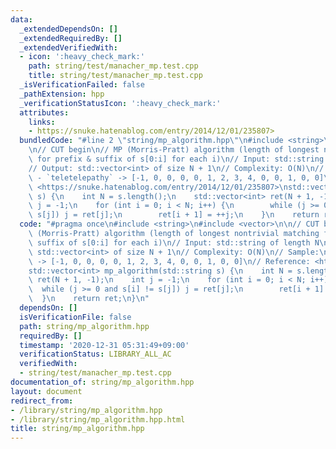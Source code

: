 ```yaml
---
data:
  _extendedDependsOn: []
  _extendedRequiredBy: []
  _extendedVerifiedWith:
  - icon: ':heavy_check_mark:'
    path: string/test/manacher_mp.test.cpp
    title: string/test/manacher_mp.test.cpp
  _isVerificationFailed: false
  _pathExtension: hpp
  _verificationStatusIcon: ':heavy_check_mark:'
  attributes:
    links:
    - https://snuke.hatenablog.com/entry/2014/12/01/235807>
  bundledCode: "#line 2 \"string/mp_algorithm.hpp\"\n#include <string>\n#include <vector>\n\
    \n// CUT begin\n// MP (Morris-Pratt) algorithm (length of longest nontrivial matching\
    \ for prefix & suffix of s[0:i] for each i)\n// Input: std::string of length N\n\
    // Output: std::vector<int> of size N + 1\n// Complexity: O(N)\n// Sample:\n//\
    \ - `teletelepathy` -> [-1, 0, 0, 0, 0, 1, 2, 3, 4, 0, 0, 1, 0, 0]\n// Reference:\
    \ <https://snuke.hatenablog.com/entry/2014/12/01/235807>\nstd::vector<int> mp_algorithm(std::string\
    \ s) {\n    int N = s.length();\n    std::vector<int> ret(N + 1, -1);\n    int\
    \ j = -1;\n    for (int i = 0; i < N; i++) {\n        while (j >= 0 and s[i] !=\
    \ s[j]) j = ret[j];\n        ret[i + 1] = ++j;\n    }\n    return ret;\n}\n"
  code: "#pragma once\n#include <string>\n#include <vector>\n\n// CUT begin\n// MP\
    \ (Morris-Pratt) algorithm (length of longest nontrivial matching for prefix &\
    \ suffix of s[0:i] for each i)\n// Input: std::string of length N\n// Output:\
    \ std::vector<int> of size N + 1\n// Complexity: O(N)\n// Sample:\n// - `teletelepathy`\
    \ -> [-1, 0, 0, 0, 0, 1, 2, 3, 4, 0, 0, 1, 0, 0]\n// Reference: <https://snuke.hatenablog.com/entry/2014/12/01/235807>\n\
    std::vector<int> mp_algorithm(std::string s) {\n    int N = s.length();\n    std::vector<int>\
    \ ret(N + 1, -1);\n    int j = -1;\n    for (int i = 0; i < N; i++) {\n      \
    \  while (j >= 0 and s[i] != s[j]) j = ret[j];\n        ret[i + 1] = ++j;\n  \
    \  }\n    return ret;\n}\n"
  dependsOn: []
  isVerificationFile: false
  path: string/mp_algorithm.hpp
  requiredBy: []
  timestamp: '2020-12-31 05:31:49+09:00'
  verificationStatus: LIBRARY_ALL_AC
  verifiedWith:
  - string/test/manacher_mp.test.cpp
documentation_of: string/mp_algorithm.hpp
layout: document
redirect_from:
- /library/string/mp_algorithm.hpp
- /library/string/mp_algorithm.hpp.html
title: string/mp_algorithm.hpp
---
```

